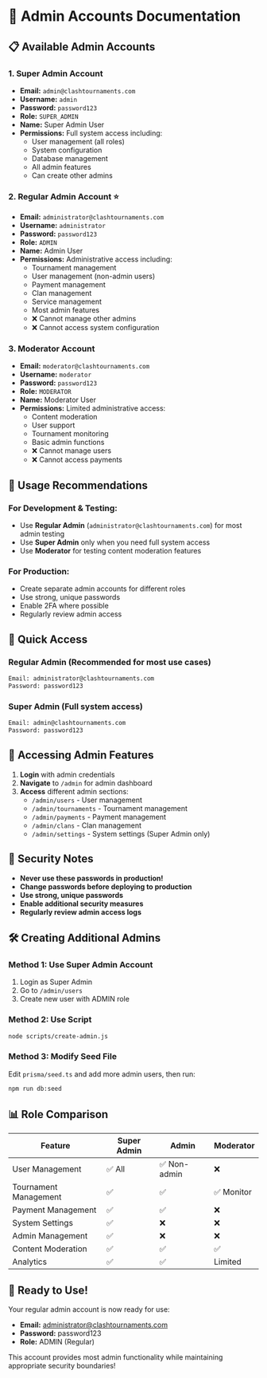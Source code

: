 # 🔑 Admin Accounts Documentation

## 📋 Available Admin Accounts

### 1. Super Admin Account
- **Email:** `admin@clashtournaments.com`
- **Username:** `admin`
- **Password:** `password123`
- **Role:** `SUPER_ADMIN`
- **Name:** Super Admin User
- **Permissions:** Full system access including:
  - User management (all roles)
  - System configuration
  - Database management
  - All admin features
  - Can create other admins

### 2. Regular Admin Account ⭐
- **Email:** `administrator@clashtournaments.com`
- **Username:** `administrator`
- **Password:** `password123`
- **Role:** `ADMIN`
- **Name:** Admin User
- **Permissions:** Administrative access including:
  - Tournament management
  - User management (non-admin users)
  - Payment management
  - Clan management
  - Service management
  - Most admin features
  - ❌ Cannot manage other admins
  - ❌ Cannot access system configuration

### 3. Moderator Account
- **Email:** `moderator@clashtournaments.com`
- **Username:** `moderator`
- **Password:** `password123`
- **Role:** `MODERATOR`
- **Name:** Moderator User
- **Permissions:** Limited administrative access:
  - Content moderation
  - User support
  - Tournament monitoring
  - Basic admin functions
  - ❌ Cannot manage users
  - ❌ Cannot access payments

## 🎯 Usage Recommendations

### For Development & Testing:
- Use **Regular Admin** (`administrator@clashtournaments.com`) for most admin testing
- Use **Super Admin** only when you need full system access
- Use **Moderator** for testing content moderation features

### For Production:
- Create separate admin accounts for different roles
- Use strong, unique passwords
- Enable 2FA where possible
- Regularly review admin access

## 🚀 Quick Access

### Regular Admin (Recommended for most use cases)
```bash
Email: administrator@clashtournaments.com
Password: password123
```

### Super Admin (Full system access)
```bash
Email: admin@clashtournaments.com
Password: password123
```

## 📱 Accessing Admin Features

1. **Login** with admin credentials
2. **Navigate** to `/admin` for admin dashboard
3. **Access** different admin sections:
   - `/admin/users` - User management
   - `/admin/tournaments` - Tournament management
   - `/admin/payments` - Payment management
   - `/admin/clans` - Clan management
   - `/admin/settings` - System settings (Super Admin only)

## 🔐 Security Notes

- **Never use these passwords in production!**
- **Change passwords before deploying to production**
- **Use strong, unique passwords**
- **Enable additional security measures**
- **Regularly review admin access logs**

## 🛠️ Creating Additional Admins

### Method 1: Use Super Admin Account
1. Login as Super Admin
2. Go to `/admin/users`
3. Create new user with ADMIN role

### Method 2: Use Script
```bash
node scripts/create-admin.js
```

### Method 3: Modify Seed File
Edit `prisma/seed.ts` and add more admin users, then run:
```bash
npm run db:seed
```

## 📊 Role Comparison

| Feature | Super Admin | Admin | Moderator |
|---------|-------------|-------|-----------|
| User Management | ✅ All | ✅ Non-admin | ❌ |
| Tournament Management | ✅ | ✅ | ✅ Monitor |
| Payment Management | ✅ | ✅ | ❌ |
| System Settings | ✅ | ❌ | ❌ |
| Admin Management | ✅ | ❌ | ❌ |
| Content Moderation | ✅ | ✅ | ✅ |
| Analytics | ✅ | ✅ | Limited |

## 🎉 Ready to Use!

Your regular admin account is now ready for use:
- **Email:** administrator@clashtournaments.com
- **Password:** password123
- **Role:** ADMIN (Regular)

This account provides most admin functionality while maintaining appropriate security boundaries!